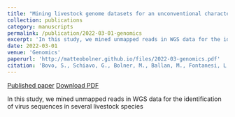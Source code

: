 ```yaml
---
title: "Mining livestock genome datasets for an unconventional characterization of animal DNA viromes"
collection: publications
category: manuscripts
permalink: /publication/2022-03-01-genomics
excerpt: 'In this study, we mined unmapped reads in WGS data for the identification of virus sequences in several livestock species'
date: 2022-03-01
venue: 'Genomics'
paperurl: 'http://matteobolner.github.io/files/2022-03-genomics.pdf'
citation: 'Bovo, S., Schiavo, G., Bolner, M., Ballan, M., Fontanesi, L. (2022). Mining livestock genome datasets for an unconventional characterization of animal DNA viromes. Genomics., 114(2). https://doi.org/10.1016/j.ygeno.2022.110312'
---
```


<a href='https://doi.org/10.1016/j.ygeno.2022.110312'>Published paper</a>
<a href='http://matteobolner.github.io/files/2022-03-genomics.pdf'>Download PDF</a>

In this study, we mined unmapped reads in WGS data for the identification of virus sequences in several livestock species